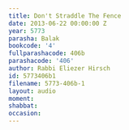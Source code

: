 ```yaml
---
title: Don't Straddle The Fence
date: 2013-06-22 00:00:00 Z
year: 5773
parasha: Balak
bookcode: '4'
fullparashacode: 406b
parashacode: '406'
author: Rabbi Eliezer Hirsch
id: 5773406b1
filename: 5773-406b-1
layout: audio
moment: 
shabbat: 
occasion: 
---
```


